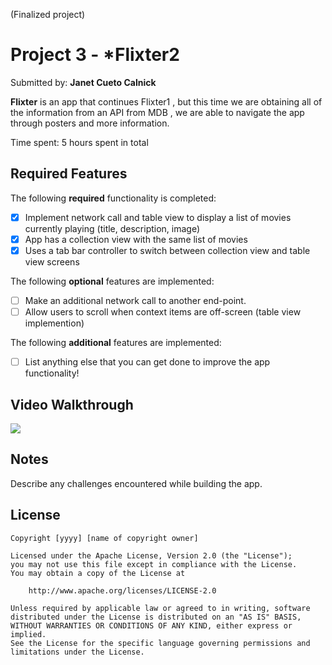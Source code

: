 
(Finalized project)
# Project 3 - *Flixter2

Submitted by: **Janet Cueto Calnick**

**Flixter** is an app that continues Flixter1 , but this time we are obtaining all of the information from an API from MDB , we are able to navigate the app through posters and more information.

Time spent: 5 hours spent in total

## Required Features

The following **required** functionality is completed:

- [x] Implement network call and table view to display a list of movies currently playing (title, description, image)
- [x] App has a collection view with the same list of movies
- [x] Uses a tab bar controller to switch between collection view and table view screens
 
The following **optional** features are implemented:

- [ ] Make an additional network call to another end-point.	
- [ ] Allow users to scroll when context items are off-screen (table view implemention)

The following **additional** features are implemented:

- [ ] List anything else that you can get done to improve the app functionality!

## Video Walkthrough
<div>
    <a href="https://www.loom.com/share/349712342de64c96aa3a65a0891bfbdd">
    </a>
    <a href="https://www.loom.com/share/349712342de64c96aa3a65a0891bfbdd">
      <img style="max-width:300px;" src="https://cdn.loom.com/sessions/thumbnails/349712342de64c96aa3a65a0891bfbdd-with-play.gif">
    </a>
  </div>


## Notes

Describe any challenges encountered while building the app.

## License

    Copyright [yyyy] [name of copyright owner]

    Licensed under the Apache License, Version 2.0 (the "License");
    you may not use this file except in compliance with the License.
    You may obtain a copy of the License at

        http://www.apache.org/licenses/LICENSE-2.0

    Unless required by applicable law or agreed to in writing, software
    distributed under the License is distributed on an "AS IS" BASIS,
    WITHOUT WARRANTIES OR CONDITIONS OF ANY KIND, either express or implied.
    See the License for the specific language governing permissions and
    limitations under the License.
